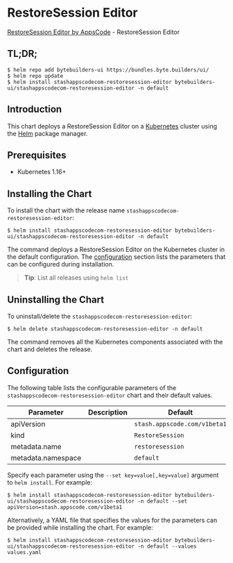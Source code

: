 # RestoreSession Editor

[RestoreSession Editor by AppsCode](https://byte.builders) - RestoreSession Editor

## TL;DR;

```console
$ helm repo add bytebuilders-ui https://bundles.byte.builders/ui/
$ helm repo update
$ helm install stashappscodecom-restoresession-editor bytebuilders-ui/stashappscodecom-restoresession-editor -n default
```

## Introduction

This chart deploys a RestoreSession Editor on a [Kubernetes](http://kubernetes.io) cluster using the [Helm](https://helm.sh) package manager.

## Prerequisites

- Kubernetes 1.16+

## Installing the Chart

To install the chart with the release name `stashappscodecom-restoresession-editor`:

```console
$ helm install stashappscodecom-restoresession-editor bytebuilders-ui/stashappscodecom-restoresession-editor -n default
```

The command deploys a RestoreSession Editor on the Kubernetes cluster in the default configuration. The [configuration](#configuration) section lists the parameters that can be configured during installation.

> **Tip**: List all releases using `helm list`

## Uninstalling the Chart

To uninstall/delete the `stashappscodecom-restoresession-editor`:

```console
$ helm delete stashappscodecom-restoresession-editor -n default
```

The command removes all the Kubernetes components associated with the chart and deletes the release.

## Configuration

The following table lists the configurable parameters of the `stashappscodecom-restoresession-editor` chart and their default values.

|     Parameter      | Description |           Default            |
|--------------------|-------------|------------------------------|
| apiVersion         |             | `stash.appscode.com/v1beta1` |
| kind               |             | `RestoreSession`             |
| metadata.name      |             | `restoresession`             |
| metadata.namespace |             | `default`                    |


Specify each parameter using the `--set key=value[,key=value]` argument to `helm install`. For example:

```console
$ helm install stashappscodecom-restoresession-editor bytebuilders-ui/stashappscodecom-restoresession-editor -n default --set apiVersion=stash.appscode.com/v1beta1
```

Alternatively, a YAML file that specifies the values for the parameters can be provided while
installing the chart. For example:

```console
$ helm install stashappscodecom-restoresession-editor bytebuilders-ui/stashappscodecom-restoresession-editor -n default --values values.yaml
```
